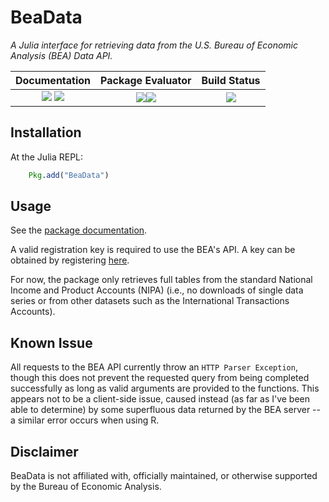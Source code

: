 # BeaData

*A Julia interface for retrieving data from the U.S. Bureau of Economic Analysis (BEA)
Data API.*

|**Documentation** | **Package Evaluator** | **Build Status** |
|:----------------:|:---------------------:|:----------------:|
| [![][docs-stable-img]][docs-stable-url] [![][docs-latest-img]][docs-latest-url] | [![][pkg-0.4-img]][pkg-0.4-url][![][pkg-0.5-img]][pkg-0.5-url] | [![][travis-img]][travis-url] |

## Installation

At the Julia REPL:

```julia
    Pkg.add("BeaData")
```
## Usage

See the [package documentation][docs-stable-url].

A valid registration key is required to use the BEA's API. A key can be obtained by registering [here](http://www.bea.gov/API/signup/index.cfm).

For now, the package only retrieves full tables from the standard National
Income and Product Accounts (NIPA) (i.e., no downloads of single data series or
    from other datasets such as the International Transactions Accounts).


## Known Issue
All requests to the BEA API currently throw an `HTTP Parser Exception`,
though this does not prevent the requested query from being completed successfully
as long as valid arguments are provided to the functions.  This appears not
to be a client-side issue, caused instead (as far as I've been able to determine)
by some superfluous data returned by the BEA server -- a similar error occurs when using R.

## Disclaimer
BeaData is not affiliated with, officially maintained, or otherwise supported by the Bureau of Economic Analysis.

[docs-latest-img]: https://img.shields.io/badge/docs-latest-blue.svg
[docs-latest-url]: https://stephenbnicar.github.io/BeaData.jl/latest

[docs-stable-img]: https://img.shields.io/badge/docs-stable-blue.svg
[docs-stable-url]: https://stephenbnicar.github.io/BeaData.jl/stable

[travis-img]: https://travis-ci.org/stephenbnicar/BeaData.jl.svg?branch=master
[travis-url]: https://travis-ci.org/stephenbnicar/BeaData.jl

[pkg-0.4-img]: http://pkg.julialang.org/badges/BeaData_0.4.svg
[pkg-0.4-url]: http://pkg.julialang.org/?pkg=BeaData
[pkg-0.5-img]: http://pkg.julialang.org/badges/BeaData_0.5.svg
[pkg-0.5-url]: http://pkg.julialang.org/?pkg=BeaData
